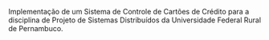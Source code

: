 Implementação de um Sistema de Controle de Cartões de Crédito para a disciplina de Projeto de Sistemas Distribuídos da Universidade Federal Rural de Pernambuco.